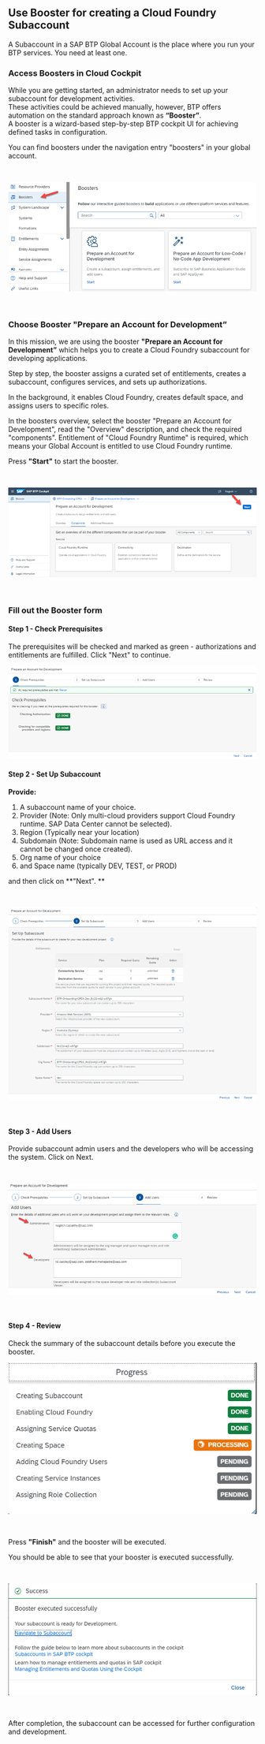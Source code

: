 ## Use Booster for creating a Cloud Foundry Subaccount

A Subaccount in a SAP BTP Global Account is the place where you run your BTP services. You need at least one. <br>

### Access Boosters in Cloud Cockpit

While you are getting started, an administrator needs to set up your subaccount for development activities. <br>
These activities could be achieved manually, however, BTP offers automation on the standard approach known as **“Booster”**.  <br>
A booster is a wizard-based step-by-step BTP cockpit UI for achieving defined tasks in configuration. 

You can find boosters under the navigation entry "boosters" in your global account.

<br>

![Find Boosters](images/3_1_find_boosters.png)

<br>

### Choose Booster "Prepare an Account for Development”

In this mission, we are using the booster **"Prepare an Account for Development”** which helps you to create a Cloud Foundry subaccount for developing applications.

Step by step, the booster assigns a curated set of entitlements, creates a subaccount, configures services, and sets up authorizations. 

In the background, it enables Cloud Foundry, creates default space, and assigns users to specific roles.

In the boosters overview, select the booster "Prepare an Account for Development", read the "Overview" description, and check the required "components". Entitlement of "Cloud Foundry Runtime" is required, which means your Global Account is entitled to use Cloud Foundry runtime. 

Press **"Start"** to start the booster.

<br>

![Find Boosters](images/3_2_choose_booster.png)

<br>

### Fill out the Booster form

#### Step 1 - Check Prerequisites

The prerequisites will be checked and marked as green - authorizations and entitlements are fulfilled. Click "Next" to continue.

![Find Boosters](images/3_3_booster_step1.png)

#### Step 2 - Set Up Subaccount

**Provide:**

1. A subaccount name of your choice.
2. Provider (Note: Only multi-cloud providers support Cloud Foundry runtime. SAP Data Center cannot be selected).
3. Region (Typically near your location)
4. Subdomain (Note: Subdomain name is used as URL access and it cannot be changed once created).
5. Org name of your choice
6. and Space name (typically DEV, TEST, or PROD)


and then click on **"Next". **

<br>

![Find Boosters](images/3_4_booster_step2.png)

<br>

#### Step 3 - Add Users

Provide subaccount admin users and the developers who will be accessing the system. Click on Next.

<br>

![Find Boosters](images/3_5_booster_step3.png)

<br>

#### Step 4 - Review

Check the summary of the subaccount details before you execute the booster.
<br>

![Find Boosters](images/3_6_booster_step4.png)

<br>

Press **"Finish"** and the booster will be executed.

You should be able to see that your booster is executed successfully.

<br>

![Booster success message](images/3_7_booster_success.png)

<br>

After completion, the subaccount can be accessed for further configuration and development.

<br>
